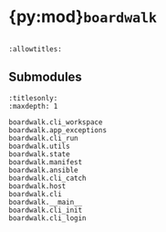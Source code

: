 # {py:mod}`boardwalk`

```{py:module} boardwalk
```

```{autodoc2-docstring} boardwalk
:allowtitles:
```

## Submodules

```{toctree}
:titlesonly:
:maxdepth: 1

boardwalk.cli_workspace
boardwalk.app_exceptions
boardwalk.cli_run
boardwalk.utils
boardwalk.state
boardwalk.manifest
boardwalk.ansible
boardwalk.cli_catch
boardwalk.host
boardwalk.cli
boardwalk.__main__
boardwalk.cli_init
boardwalk.cli_login
```
